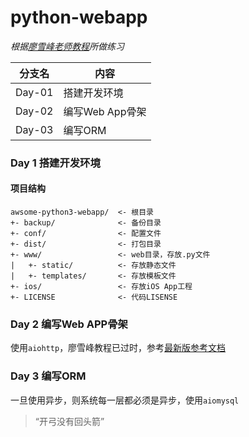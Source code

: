 # python-webapp
*根据[廖雪峰老师教程](https://www.liaoxuefeng.com/wiki/1016959663602400/1018138095494592)所做练习*

分支名|内容
---|---
Day-01|搭建开发环境
Day-02|编写Web App骨架
Day-03|编写ORM

### Day 1 搭建开发环境
#### 项目结构

    awsome-python3-webapp/  <- 根目录
    +- backup/              <- 备份目录
    +- conf/                <- 配置文件
    +- dist/                <- 打包目录
    +- www/                 <- web目录，存放.py文件
    |   +- static/          <- 存放静态文件
    |   +- templates/       <- 存放模板文件
    +- ios/                 <- 存放iOS App工程
    +- LICENSE              <- 代码LISENSE

### Day 2 编写Web APP骨架
使用`aiohttp`，廖雪峰教程已过时，参考[最新版参考文档](https://docs.aiohttp.org/en/latest/)

### Day 3 编写ORM
一旦使用异步，则系统每一层都必须是异步，使用`aiomysql`
> “开弓没有回头箭”
